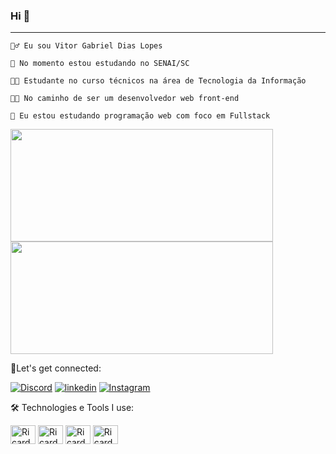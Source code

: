 ### Hi 👋

------------------------------------------------------------------------------------------------------------------------------------------------------------------
    🙎‍♂️ Eu sou Vitor Gabriel Dias Lopes
  
    🔭 No momento estou estudando no SENAI/SC
  
    👨‍🏫 Estudante no curso técnicos na área de Tecnologia da Informação
   
    👨‍💻 No caminho de ser um desenvolvedor web front-end

    🌱 Eu estou estudando programação web com foco em Fullstack

<div>
   <img height="180em" width="420em" src="https://github-readme-stats.vercel.app/api?username=vitorgdl&show_icons=true&theme=tokyonight"/>
    <br>
  <img height="180em" width="420em" src="https://github-readme-stats.vercel.app/api/top-langs/?username=vitorgdl&layout=compact&theme=tokyonight"/>
</div>

🔗Let's get connected:

[![Discord](https://img.shields.io/badge/Discord-7289DA?style=for-the-badge&logo=discord&logoColor=white)]()
[![linkedin](https://img.shields.io/badge/LinkedIn-0077B5?style=for-the-badge&logo=linkedin&logoColor=white)]()
[![Instagram](https://img.shields.io/badge/Instagram-E4405F?style=for-the-badge&logo=instagram&logoColor=white)]()

🛠️ Technologies e Tools I use:

<img align="center" alt="Ricardo-html" height="30" width="40" src="https://cdn.jsdelivr.net/gh/devicons/devicon/icons/html5/html5-original.svg"/> <img align="center" alt="Ricardo-css" height="30" width="40" src="https://cdn.jsdelivr.net/gh/devicons/devicon/icons/css3/css3-original.svg"/> <img align="center" alt="Ricardo-javascript" height="30" width="40" src="https://cdn.jsdelivr.net/gh/devicons/devicon/icons/javascript/javascript-original.svg"/> <img align="center" alt="Ricardo-mysql" height="30" width="40" src="https://cdn.jsdelivr.net/gh/devicons/devicon/icons/mysql/mysql-original-wordmark.svg"/>




          
          
